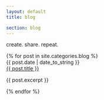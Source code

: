 ```yaml
---
layout: default
title: blog

section: blog
---
```


<span class="csr">create. share. repeat.</span>

<div id="blogtop">
  {% for post in site.categories.blog %}
  <div class="blogcontent">
    <span class="post-date">{{ post.date | date_to_string }}</span><br/>
    <a href="{{ post.url }}">{{ post.title }}</a>
    <p class="excerpt">{{ post.excerpt }}</p>
  </div>
  {% endfor %}
</div>


